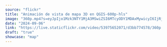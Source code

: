 ```yaml
---
source: "flickr"
title: "Animación de vista de mapa 3D en QGIS-600p-hls"
image: "360p.mp4?s=eyJpIjo1Mzk3NTY1MjA3MSwiZSI6MTcyODY1MDAxMywicyI6IjRjMzVjOWVhYzQ5MmM4NjIxOWZmNzA1MzBjOWE0ZWMxNGM4NjEyNTMiLCJ2IjoxfQ.mp4"
date: "2024-09-06"
link: "https://live.staticflickr.com/video/53975652071/d3bb774578/360p.mp4?s=eyJpIjo1Mzk3NTY1MjA3MSwiZSI6MTcyODY1MDAxMywicyI6IjRjMzVjOWVhYzQ5MmM4NjIxOWZmNzA1MzBjOWE0ZWMxNGM4NjEyNTMiLCJ2IjoxfQ"
draft: "true"
showcase: "map"
---
```

